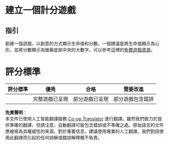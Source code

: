 <!--
CO_OP_TRANSLATOR_METADATA:
{
  "original_hash": "81f292dbda01685b91735e0398dc0504",
  "translation_date": "2025-08-23T22:53:40+00:00",
  "source_file": "6-space-game/5-keeping-score/assignment.md",
  "language_code": "hk"
}
-->
# 建立一個計分遊戲

## 指引

創建一個遊戲，以創意的方式顯示生命值和分數。一個建議是將生命值顯示為心形，並將分數顯示為螢幕底部中央的大數字。可以參考這裡的[免費遊戲資源](https://www.kenney.nl/)。

# 評分標準

| 評分標準 | 優秀                     | 合格                        | 需要改進                   |
| -------- | ------------------------ | --------------------------- | -------------------------- |
|          | 完整遊戲已呈現           | 部分遊戲已呈現              | 部分遊戲包含錯誤           |

**免責聲明**：  
本文件已使用人工智能翻譯服務 [Co-op Translator](https://github.com/Azure/co-op-translator) 進行翻譯。雖然我們致力於提供準確的翻譯，但請注意，自動翻譯可能包含錯誤或不準確之處。原始語言的文件應被視為具權威性的來源。對於重要信息，建議使用專業的人工翻譯。我們對因使用此翻譯而引起的任何誤解或錯誤解釋概不負責。